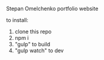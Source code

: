 Stepan Omelchenko
portfolio website

to install:

1. clone this repo
2. npm i
3. "gulp" to build
4. "gulp watch" to dev

